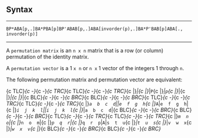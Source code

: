 ## Syntax

------------------------------------------------------------------------

`BP*ABA[p,.]BA*PBA[p]BP'ABAB[p,.]ABA[invorder(p),.]BA*P'BAB[p]ABA[., invorder(p)]`

------------------------------------------------------------------------

A `permutation matrix` is an `n x n` matrix that is a row (or column)
permutation of the identity matrix.

A `permutation vector` is a 1 `x n` or `n x` 1 vector of the
integers 1 through `n`.

The following permutation matrix and permutation vector are equivalent:

<span options="TLC">{c TLC}_<span options="-">{c -}_<span
options="-">{c -}_<span options="TRC">{c TRC}_<span
options="TLC">{c TLC}_<span options="-">{c -}_<span
options="-">{c -}_<span options="TRC">{c TRC}_<span
options="|">{c \|}_|<span
options="|">{c \|}_|`P`<span
options="|">{c \|}_|`p`<span
options="|">{c \|}_|<span
options="|">{c \|}_|<span
options="|">{c \|}_|<span
options="BLC">{c BLC}_<span options="-">{c -}_<span
options="-">{c -}_<span options="BRC">{c BRC}_<span
options="BLC">{c BLC}_<span options="-">{c -}_<span
options="-">{c -}_<span options="BRC">{c BRC}_<span
options="TLC">{c TLC}_<span options="-">{c -}_<span
options="-">{c -}_<span options="TRC">{c TRC}_<span
options="TLC">{c TLC}_<span options="-">{c -}_<span
options="-">{c -}_<span options="TRC">{c TRC}_<span
options="|">{c \|}_`a  b  c  d`||`e  f  g  h`<span
options="|">{c \|}_`A`|`e  f  g  h`|<span
options="|">{c \|}_`i  j  k  l`||`i  j  k  l`<span
options="|">{c \|}_|`a  b  c  d`|<span
options="BLC">{c BLC}_<span options="-">{c -}_<span
options="-">{c -}_<span options="BRC">{c BRC}_<span
options="BLC">{c BLC}_<span options="-">{c -}_<span
options="-">{c -}_<span options="BRC">{c BRC}_<span
options="TLC">{c TLC}_<span options="-">{c -}_<span
options="-">{c -}_<span options="TRC">{c TRC}_<span
options="TLC">{c TLC}_<span options="-">{c -}_<span
options="-">{c -}_<span options="TRC">{c TRC}_<span
options="|">{c \|}_`m  n  o`|<span
options="|">{c \|}_`n  o  m`|<span
options="|">{c \|}_`p  q  r`|<span
options="|">{c \|}_`q  r  p`|`A`|`s  t  u`<span
options="|">{c \|}_|`t  u  s`<span
options="|">{c \|}_|`v  w  x`<span
options="|">{c \|}_|`w  x  v`<span
options="|">{c \|}_<span options="BLC">{c BLC}_<span
options="-">{c -}_<span options="-">{c -}_<span
options="BRC">{c BRC}_<span options="BLC">{c BLC}_<span
options="-">{c -}_<span options="-">{c -}_<span
options="BRC">{c BRC}_
